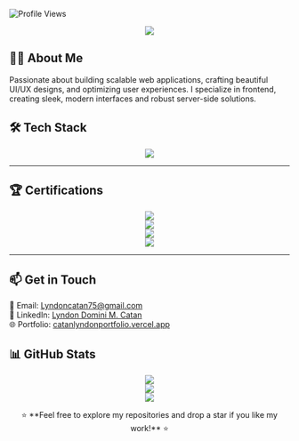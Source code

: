 ![Profile Views](https://komarev.com/ghpvc/?username=lyndoncatan&label=Profile%20Views&color=blue&style=flat-square)

<p align="center">
  <img src="https://readme-typing-svg.herokuapp.com?color=%2336BCF7&size=30&center=true&vCenter=true&width=600&lines=Hi+I'm+Lyndon+Domini+Catan!;Welcome+to+my+GitHub+Profile!" />
</p>


## 👨‍💻 About Me
Passionate about building scalable web applications, crafting beautiful UI/UX designs, and optimizing user experiences. I specialize in frontend, creating sleek, modern interfaces and robust server-side solutions.



## 🛠 Tech Stack
<p align="center">
  <img src="https://skillicons.dev/icons?i=html,css,js,react,tailwind,supabase,sql,git,github,figma,vscode,eclipse" />
</p>

---

## 🏆 Certifications
<p align="center">
  <a href="https://courses.cognitiveclass.ai/certificates/22721d0de4754dc5886de40f4bb5f99f" target="_blank">
    <img src="https://img.shields.io/badge/SQL%20and%20Relational%20Databases%20101-Click%20to%20View-blue?style=for-the-badge&logo=oracle"/>
  </a>
  <br>
  <a href="https://catalog-education.oracle.com/ords/certview/sharebadge?id=EBD6649F5E8A7E6551637DB112D71CCA118CBB4B7171B05EDC3CDC78C3F65574" target="_blank">
    <img src="https://img.shields.io/badge/Oracle%20Cloud%20Infrastructure%202024%20Certified%20Foundations%20Associate-Click%20to%20View-orange?style=for-the-badge&logo=oracle"/>
  </a>
  <br>
  <a href="https://catalog-education.oracle.com/ords/certview/sharebadge?id=EBD6649F5E8A7E6551637DB112D71CCAD1DC41B1394EC614343A0F81173C4223" target="_blank">
    <img src="https://img.shields.io/badge/Oracle%20Cloud%20Infrastructure%202024%20Data%20Certified%20Foundations%20Associate-Click%20to%20View-red?style=for-the-badge&logo=oracle"/>
  </a>
  <br>
  <a href="https://catalog-education.oracle.com/ords/certview/sharebadge?id=EBD6649F5E8A7E6551637DB112D71CCAD1DC41B1394EC614343A0F81173C4223" target="_blank">
    <img src="https://img.shields.io/badge/Oracle%20Cloud%20Infrastructure%202024%20Certified%20AI%20Foundations%20Associate-Click%20to%20View-purple?style=for-the-badge&logo=oracle"/>
  </a>
</p>

---


## 📫 Get in Touch
📧 Email: [Lyndoncatan75@gmail.com](mailto:Lyndoncatan75@gmail.com)  
🔗 LinkedIn: [Lyndon Domini M. Catan](https://www.linkedin.com/in/lyndon-domini-m-catan/)  
🌐 Portfolio: [catanlyndonportfolio.vercel.app](https://catanlyndonportfolio.vercel.app/)


## 📊 GitHub Stats
<p align="center">
  <img src="https://github-readme-streak-stats.herokuapp.com/?user=YourGitHubUsername&theme=radical&hide_border=true" />
  <br>
  <img src="https://github-readme-stats.vercel.app/api/top-langs/?username=YourGitHubUsername&layout=compact&theme=radical" />
  <br>
  <img src="https://github-readme-stats.vercel.app/api?username=YourGitHubUsername&show_icons=true&theme=radical" />
</p>



<p align="center">⭐ **Feel free to explore my repositories and drop a star if you like my work!** ⭐
 </p>


